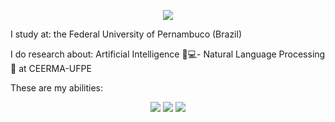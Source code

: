 <p align="center">
  <a href="https://github.com/DenverCoder1/readme-typing-svg"><img src="https://readme-typing-svg.herokuapp.com?lines=Hey+there!👋;I'm+Otávio+Francisco!;I'm+an+aspiring+Data+Scientist🔎📊;and+a+Computer+Engineering+student.🖥⚙;Check+out+my+projects!😁;&center=true&width=500&height=50"></a>
</p>





I study at: the Federal University of Pernambuco (Brazil)

I do research about: Artificial Intelligence 🧠💻- Natural Language Processing 💭
at CEERMA-UFPE

These are my abilities: 
<p>
<div align="center">
  <img src="https://img.shields.io/badge/Python-3670A0?style=for-the-badge&logo=python&logoColor=ffdd54">
  <img src="https://img.shields.io/badge/C/C++-9700d8.svg?style=for-the-badge&logo=C&logoColor=white">
  <img src="https://img.shields.io/badge/SQL-9700d8.svg?style=for-the-badge&logo=sql&logoColor=white">
</div>
</p>
